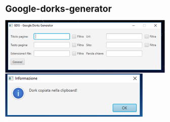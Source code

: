 # Google-dorks-generator

![1](https://github.com/Blastgraphic/Google-dorks-generator/blob/master/1.PNG)
![2](https://github.com/Blastgraphic/Google-dorks-generator/blob/master/2.PNG)
